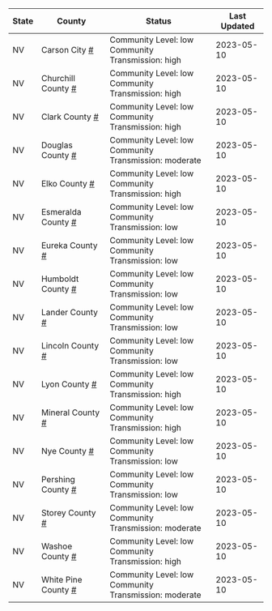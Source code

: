 State | County | Status | Last Updated
--- | --- | --- | --- 
NV | Carson City <a href="#carson_city">#</a> | <a name="carson_city"></a>Community Level: low<br/>Community Transmission: high | 2023-05-10
NV | Churchill County <a href="#churchill_county">#</a> | <a name="churchill_county"></a>Community Level: low<br/>Community Transmission: high | 2023-05-10
NV | Clark County <a href="#clark_county">#</a> | <a name="clark_county"></a>Community Level: low<br/>Community Transmission: high | 2023-05-10
NV | Douglas County <a href="#douglas_county">#</a> | <a name="douglas_county"></a>Community Level: low<br/>Community Transmission: moderate | 2023-05-10
NV | Elko County <a href="#elko_county">#</a> | <a name="elko_county"></a>Community Level: low<br/>Community Transmission: high | 2023-05-10
NV | Esmeralda County <a href="#esmeralda_county">#</a> | <a name="esmeralda_county"></a>Community Level: low<br/>Community Transmission: low | 2023-05-10
NV | Eureka County <a href="#eureka_county">#</a> | <a name="eureka_county"></a>Community Level: low<br/>Community Transmission: low | 2023-05-10
NV | Humboldt County <a href="#humboldt_county">#</a> | <a name="humboldt_county"></a>Community Level: low<br/>Community Transmission: low | 2023-05-10
NV | Lander County <a href="#lander_county">#</a> | <a name="lander_county"></a>Community Level: low<br/>Community Transmission: low | 2023-05-10
NV | Lincoln County <a href="#lincoln_county">#</a> | <a name="lincoln_county"></a>Community Level: low<br/>Community Transmission: low | 2023-05-10
NV | Lyon County <a href="#lyon_county">#</a> | <a name="lyon_county"></a>Community Level: low<br/>Community Transmission: high | 2023-05-10
NV | Mineral County <a href="#mineral_county">#</a> | <a name="mineral_county"></a>Community Level: low<br/>Community Transmission: high | 2023-05-10
NV | Nye County <a href="#nye_county">#</a> | <a name="nye_county"></a>Community Level: low<br/>Community Transmission: low | 2023-05-10
NV | Pershing County <a href="#pershing_county">#</a> | <a name="pershing_county"></a>Community Level: low<br/>Community Transmission: low | 2023-05-10
NV | Storey County <a href="#storey_county">#</a> | <a name="storey_county"></a>Community Level: low<br/>Community Transmission: moderate | 2023-05-10
NV | Washoe County <a href="#washoe_county">#</a> | <a name="washoe_county"></a>Community Level: low<br/>Community Transmission: high | 2023-05-10
NV | White Pine County <a href="#white_pine_county">#</a> | <a name="white_pine_county"></a>Community Level: low<br/>Community Transmission: moderate | 2023-05-10
